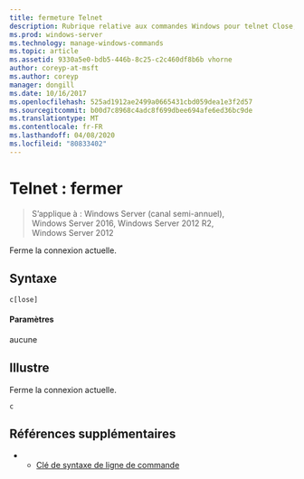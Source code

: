 ```yaml
---
title: fermeture Telnet
description: Rubrique relative aux commandes Windows pour telnet Close, qui ferme la connexion Telnet en cours.
ms.prod: windows-server
ms.technology: manage-windows-commands
ms.topic: article
ms.assetid: 9330a5e0-bdb5-446b-8c25-c2c460df8b6b vhorne
author: coreyp-at-msft
ms.author: coreyp
manager: dongill
ms.date: 10/16/2017
ms.openlocfilehash: 525ad1912ae2499a0665431cbd059dea1e3f2d57
ms.sourcegitcommit: b00d7c8968c4adc8f699dbee694afe6ed36bc9de
ms.translationtype: MT
ms.contentlocale: fr-FR
ms.lasthandoff: 04/08/2020
ms.locfileid: "80833402"
---
```

# <a name="telnet-close"></a>Telnet : fermer

>S’applique à : Windows Server (canal semi-annuel), Windows Server 2016, Windows Server 2012 R2, Windows Server 2012

Ferme la connexion actuelle.    

## <a name="syntax"></a>Syntaxe  
```  
c[lose]  
```  
#### <a name="parameters"></a>Paramètres  
aucune  
## <a name="examples"></a><a name=BKMK_Examples></a>Illustre  
Ferme la connexion actuelle.  
```  
c  
```  
## <a name="additional-references"></a>Références supplémentaires  
-   - [Clé de syntaxe de ligne de commande](command-line-syntax-key.md)  

